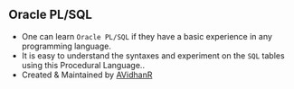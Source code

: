 ## Oracle PL/SQL 
- One can learn `Oracle PL/SQL` if they have a basic experience in any programming language.
- It is easy to understand the syntaxes and experiment on the `SQL` tables using this Procedural Language..
- Created & Maintained by [AVidhanR](https://linkedin.com/in/AVidhanR)
